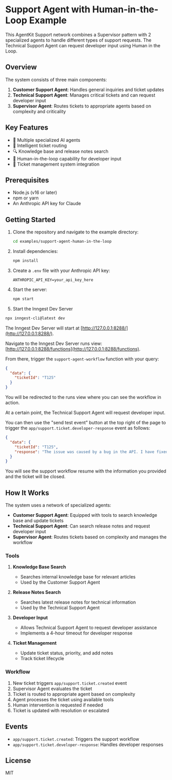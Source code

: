 # Support Agent with Human-in-the-Loop Example

This AgentKit Support network combines a Supervisor pattern with 2 specialized agents to handle different types of support requests. The Technical Support Agent can request developer input using Human in the Loop.

## Overview

The system consists of three main components:

1. **Customer Support Agent**: Handles general inquiries and ticket updates
2. **Technical Support Agent**: Manages critical tickets and can request developer input
3. **Supervisor Agent**: Routes tickets to appropriate agents based on complexity and criticality

## Key Features

- 🤖 Multiple specialized AI agents
- 🔄 Intelligent ticket routing
- 🔍 Knowledge base and release notes search
- 👥 Human-in-the-loop capability for developer input
- 🎫 Ticket management system integration

## Prerequisites

- Node.js (v16 or later)
- npm or yarn
- An Anthropic API key for Claude

## Getting Started

1. Clone the repository and navigate to the example directory:

   ```bash
   cd examples/support-agent-human-in-the-loop
   ```

2. Install dependencies:

   ```bash
   npm install
   ```

3. Create a `.env` file with your Anthropic API key:

   ```
   ANTHROPIC_API_KEY=your_api_key_here
   ```

4. Start the server:

   ```bash
   npm start
   ```

5. Start the Inngest Dev Server

```bash
npx inngest-cli@latest dev
```

The Inngest Dev Server will start at [http://127.0.0.1:8288/](http://127.0.0.1:8288/).

Navigate to the Inngest Dev Server runs view: [http://127.0.0.1:8288/functions](http://127.0.0.1:8288/functions).

From there, trigger the `support-agent-workflow` function with your query:

```json
{
  "data": {
    "ticketId": "T125"
  }
}
```

You will be redirected to the runs view where you can see the workflow in action.

At a certain point, the Technical Support Agent will request developer input.

You can then use the "send test event" button at the top right of the page to trigger the `app/support.ticket.developer-response` event as follows:

```json
{
  "data": {
    "ticketId": "T125",
    "response": "The issue was caused by a bug in the API. I have fixed it in the latest release. The API is now working again."
  }
}
```

You will see the support workflow resume with the information you provided and the ticket will be closed.

## How It Works

The system uses a network of specialized agents:

- **Customer Support Agent**: Equipped with tools to search knowledge base and update tickets
- **Technical Support Agent**: Can search release notes and request developer input
- **Supervisor Agent**: Routes tickets based on complexity and manages the workflow

### Tools

1. **Knowledge Base Search**

   - Searches internal knowledge base for relevant articles
   - Used by the Customer Support Agent

2. **Release Notes Search**

   - Searches latest release notes for technical information
   - Used by the Technical Support Agent

3. **Developer Input**

   - Allows Technical Support Agent to request developer assistance
   - Implements a 4-hour timeout for developer response

4. **Ticket Management**
   - Update ticket status, priority, and add notes
   - Track ticket lifecycle

### Workflow

1. New ticket triggers `app/support.ticket.created` event
2. Supervisor Agent evaluates the ticket
3. Ticket is routed to appropriate agent based on complexity
4. Agent processes the ticket using available tools
5. Human intervention is requested if needed
6. Ticket is updated with resolution or escalated

## Events

- `app/support.ticket.created`: Triggers the support workflow
- `app/support.ticket.developer-response`: Handles developer responses

## License

MIT
